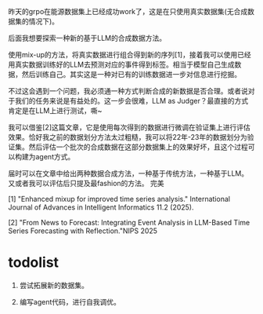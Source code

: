 昨天的grpo在能源数据集上已经成功work了，这是在只使用真实数据集(无合成数据集的情况下)。

后面我想要探索一种新的基于LLM的合成数据方法。

使用mix-up的方法，将真实数据进行组合得到新的序列[1]，接着我可以使用已经用真实数据训练好的LLM去预测对应的事件得到标签。相当于模型自己生成数据，然后训练自己。其实这是一种对已有的训练数据进一步对信息进行挖掘。

不过这会遇到一个问题，我必须通一种方式判断合成的新数据是否合理。或者说对于我们的任务来说是有益处的。这一步会很难，LLM as Judger？最直接的方式肯定是在LLM上进行测试，嘶~ 

我可以借鉴[2]这篇文章，它是使用每次得到的数据进行微调在验证集上进行评估效果。恰好我之前的数据划分方法太过粗糙，我可以将22年-23年的数据划分为验证集。然后评估一个批次的合成数据在这部分数据集上的效果好坏，且这个过程可以构建为agent方式。

届时可以在文章中给出两种数据合成方法，一种基于传统方法，一种基于LLM。又或者我可以评估后只提及最fashion的方法。 完美

[1] "Enhanced mixup for improved time series analysis." International Journal of Advances in Intelligent Informatics 11.2 (2025).

[2] "From News to Forecast: Integrating Event Analysis in LLM-Based Time Series Forecasting with Reflection."NIPS 2025


# todolist
1. 尝试拓展新的数据集。

2. 编写agent代码，进行自我调优。
